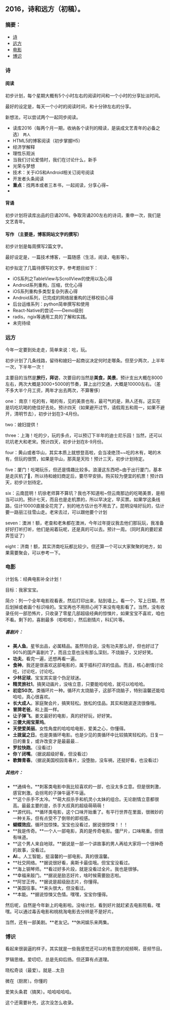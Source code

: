 ## 2016，诗和远方（初稿）。

### 摘要：

- [诗](#诗)
- [远方](#远方)
- [电影](#电影)
- [博识](#博识)



### 诗

#### 阅读

初步计划，每个星期大概有5个小时左右的阅读时间和一个小时的分享扯淡时间。

最好的设定是，每天一个小时的阅读时间，和十分钟左右的分享。

新想法，可以尝试两个一起同步阅读。

- 读库2016（每两个月一期，收纳各个读刊的精读，是装成文艺青年的必备之选） `两人`
- HTML5的博客阅读（初步掌握H5）
- 经济学解释
- 理性乐观派
- 当我们讨论爱情时，我们在讨论什么，新手
- 光荣与梦想
- 技术：关于iOS和Android相关订阅号阅读
- 开发者头条阅读
- **重点**：找两本或者三本书，一起阅读，分享心得~
- ​

#### 背诵

初步计划将读库出品的日诵2016。争取背诵200左右的诗词，重申一次，我们是文艺青年。



#### 写作 （主要是，博客网站文字的撰写）

初步计划是每周撰写2篇文字。

最好设定是，一篇技术博客，一篇随感（生活，阅读，电影等）。

初步拟定了几篇待撰写的文字，参考题目如下：

- iOS系列之TableView与ScrollView的使用以及心得
- Android系列重构，压缩，优化心得
- iOS系列重构多类型复杂列表心得
- Android系列，已完成的网络层重构的迁移校验心得
- 后台运维系列：python简单撰写和使用
- React-Native的尝试——Demo级别
- radis，ngix等通用工具的了解和实践。
- 未完待续



### 远方

今年一定要到处走走，简单来说：吃，玩。

初步计划了几条线路，留待和媳妇一起商议决定何时走哪条。但至少两次，上半年一次，下半年一次！

主要目的当然是**旅行，拜访**，次要目的当然是**美食，美景**。预计支出大概在8000左右，两次大概是3000+5000的节奏，算上出行交通，大概是10000左右。（差不多大半个月工资，两年才出去两次，不算奢侈）

one： 南京！吃的有，喝的有，见的美景也有，最可气的是，熟人还有。这实在是坑吃坑喝的绝佳好去处。预计四天（如果避开过节，请假周五和周一，如果不避开，清明节去），初步计划在3-4月份。

two：媳妇提供！

three：上海！吃的少，玩的多点，可以预订下半年的迪士尼乐园！当然，还可以坑坑老大和老宋。预计四天，初步计划在8-9月份。

four：黄山或者华山，其实本质上就想登高啦，会当凌绝顶~~吃的木有，喝的木有，但玩的很赞，如果是华山，那真是天险！预计三天，初步计划待定。

five：厦门！吃喝玩乐，但还是情趣比较多。浪漫这东西吧~由于出行厦门，基本是走灰机了，所以待和媳妇商定后，要尽早安排。购买较为便宜的机票！预计四天，初步计划待定。

six：云南昆明！坑徐老师算不算坑？我也不知道啦~但云南那边的吃喝美景，是相当可以的。预计七天，而且也是走机票的，所以早决定，早买票。如果学这条线路，估计10000直接全花完了，别的地方估计也不用去了。昆明没啥好玩的，估计要一路丽江往雪山走。老宋去过，可以跟他要个计划

seven：澳洲！额，老查和老朱都在澳洲，今年过年提议我去他们那玩玩，我准备好好打听打听，他们是闹着玩呢，还是真的可以去。预计一周。（同时真的要赶紧弄签证了）

eight：济南！额，其实济南吃玩都比较少。但还算一个可以大家聚聚的地方，如果需要聚会，可以参考一下。



### 电影

计划名：经典电影补全计划！

目标：我家宝宝。

简介：列一个全年电影观看表，然后打印出来，贴到墙上。看一个，写上日期，然后划掉或者画个标识啥的。宝宝再也不用担心闲下来没有电影看了。当然，没有收录任何一部恐怖片，只收录了零星几部超级经典的惊悚片，如果宝宝不喜欢，咱也不看。剩下的，喜剧最多（啦啦啦），然后剧情片，科幻片等。

##### 喜剧片：

- **美人鱼**。星爷出品，必属精品。虽然坦白说，没有功夫那么好，但也好过了90%的国产喜剧片了，而且立意也没有那么深刻，不烧脑子，又好好笑。
- **功夫**。看完一遍，还想再看一遍。
- **食神**。我还是很喜欢这部电影的，属于插科打诨的佳品。而且，核心剧情讨论吃，讨论吃，讨论吃。
- **少林足球**。宝宝其实是个伪足球迷。
- **精灵旅社1**。搞笑动画片，没啥立意，只要能哈哈哈，就可以哈哈哈。
- **初恋50次**。类循环片一种。循环片太烧脑子，这部不烧脑子，特别温馨还能哈哈哈，真心很喜欢。
- **长大成人**。家庭聚会片，搞笑轻松。放松的佳品。其实和随波逐流很像哦。
- **冒牌老爸**。和上面一样。
- **让子弹飞**。姜文最好的电影，真的好好玩，好好笑。
- **三傻大闹宝莱坞**。
- **天使爱美丽**。女性角度的哈哈哈电影，爱美之心，你懂得。
- **土拨鼠之日**。也是类循环电影。也是少见的类循环中比较搞笑轻松的。日复一日的重复，或许改变才是最最最...
- **罗拉快跑**。（没看过）
- **你丫闭嘴**。（据说超级好看，但没看过）
- **歌舞青春**。（据说美国校园青春片，没堕胎，没车祸，还挺好看，也没看过）

##### 其他片：

- **通缉令。**刺客类电影中我比较喜欢的一部，也没太多立意。但是很刺激，感官刺激。会拐弯的子弹牛逼不牛逼。
- **这个杀手不太冷。**萌大叔杀手和机灵小太妹的组合。无论剧情立意都很高。最最主要的是，杀手大叔真的超级萌萌萌！
- **源代码。**循环类电影，这个口味开始重了。有平行世界在里面，很微妙的一种关系，但有点受不了倒带的即视感。
- **蝴蝶效应**。循环加惊悚。宝宝也没看过，据说很惊悚！！！
- **我是传奇。**一个人一部电影，真的是传奇电影。僵尸片，口味略重。但很有味道。
- **这个男人来自地球。**据说是一部一个讲故事的男人再给大家将一个很神奇的故事，没看过。
- **AI.**。人工智能，挺温馨的一部电影。真的很温馨。
- **社交网络。**据说很好看，奥斯卡最佳哦。但宝宝没看过。
- **海上钢琴师。**看过好多片段，就是没看过全片。我也是很够。
- **幸福来敲门。**据说是励志好片，啥时候需要励志啦。
- **阿甘正传。**据说是超级励志片，你懂得。
- **美国往事。**来头很大，但没看过。
- **本能。**据说惊悚又色情。嘿嘿，宝宝你懂得。

然后呢，自然是今年新上的电影啦。没啥计划，看到好片就赶紧去电影院看。嘿嘿。可以通过毒舌电影和桃桃淘电影去分辨是不是好片。

当然，还有一部美剧。**老友记。**休闲娱乐来两集。

### **博识**

看起来很装逼的样子。其实就是一些我感觉还可以的有意思的视频啊，音频节目。

罗辑思维。爱叨叨，总是先抑后扬。但还算有点道理。

晓松奇谈（最爱）。就是...太丑

微在（厨房）。你懂的

爱笑头条君（搞笑）。哈哈哈哈哈。

这个还需要补充，这次没怎么收录。